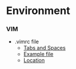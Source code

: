 # Environment #

### VIM ###
* .vimrc file
    * [Tabs and Spaces](http://vimcasts.org/episodes/tabs-and-spaces/)
    * [Example file](https://gist.github.com/joegoggins/8482408)
    * [Location](http://stackoverflow.com/questions/10921441/where-is-my-vimrc-file/34005877#34005877)

